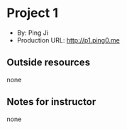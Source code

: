 # Project 1
+ By: Ping Ji
+ Production URL: <http://p1.ping0.me>

## Outside resources
none

## Notes for instructor
none